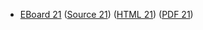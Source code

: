 * [EBoard 21](../eboards/eboard.21.html)
  ([Source 21](../eboards/eboard.21.md))
  ([HTML 21](../eboards/eboard.21.html))
  ([PDF 21](../eboards/eboard.21.pdf))
        
